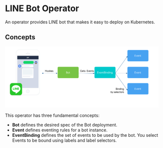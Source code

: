 # LINE Bot Operator 
An operator provides LINE bot that makes it easy to deploy on Kubernetes.

## Concepts

<p align="center"><img src="images/concepts.png"></p>

This operator has three fundamental concepts:

* **Bot** defines the desired spec of the Bot deployment.
* **Event** defines eventing rules for a bot instance.
* **EventBinding** defines the set of events to be used by the bot. You select Events to be bound using labels and label selectors.